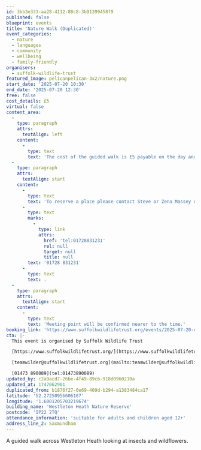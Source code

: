 ```yaml
---
id: 3bb3e333-aa28-4112-88c8-3b91399458f9
published: false
blueprint: events
title: 'Nature Walk (Duplicated)'
event_categories:
  - nature
  - languages
  - community
  - wellbeing
  - family-friendly
organisers:
  - suffolk-wildlife-trust
featured_image: pelicanpelican-3x2/nature.png
start_date: '2025-07-20 10:30'
end_date: '2025-07-20 12:30'
free: false
cost_details: £5
virtual: false
content_area:
  -
    type: paragraph
    attrs:
      textAlign: left
    content:
      -
        type: text
        text: 'The cost of the guided walk is £5 payable on the day and is limited to a max group size of 20 on a first come first served basis.'
  -
    type: paragraph
    attrs:
      textAlign: start
    content:
      -
        type: text
        text: 'To reserve a place please contact Steve or Zena Massey on '
      -
        type: text
        marks:
          -
            type: link
            attrs:
              href: 'tel:01728831231'
              rel: null
              target: null
              title: null
        text: '01728 831231'
      -
        type: text
        text: .
  -
    type: paragraph
    attrs:
      textAlign: start
    content:
      -
        type: text
        text: 'Meeting point will be confirmed nearer to the time.'
booking_link: 'https://www.suffolkwildlifetrust.org/events/2025-07-20-nature-walk-westleton-heath'
cta: |-
  This event is organised by Suffolk Wildlife Trust

  [https://www.suffolkwildlifetrust.org/](https://www.suffolkwildlifetrust.org/)

  [teamwilder@suffolkwildlifetrust.org](mailto:teamwilder@suffolkwildlifetrust.org)

  [01473 890089](tel:01473890089)
updated_by: c2a9acd7-26be-4f49-89cb-918d0960210a
updated_at: 1747062901
duplicated_from: b1876f27-0e69-409d-b294-a1383484ca17
latitude: '52.27250956606187'
longitude: '1.6001205703219674'
building_name: 'Westleton Heath Nature Reserve'
postcode: 'IP22 2TQ'
attendance_information: 'suitable for adults and children aged 12+'
address_line_2: Saxmundham
---
```

A guided walk across Westleton Heath looking at insects and wildflowers.
